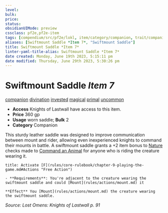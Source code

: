 ```yaml
---
level:
bulk:
price:
status:
obsidianUIMode: preview
cssclass: pf2e,pf2e-item
tags: [compendium/src/pf2e/lokl, item/category/companion, trait/companion, trait/divination, trait/invested, trait/magical, trait/primal, trait/uncommon]
aliases: [Swiftmount Saddle *Item 7*, "Swiftmount Saddle"]
title: Swiftmount Saddle *Item 7*
linter-yaml-title-alias: Swiftmount Saddle *Item 7*
date created: Monday, June 19th 2023, 5:15:11 pm
date modified: Thursday, June 29th 2023, 5:30:26 pm
---
```


# Swiftmount Saddle *Item 7*

[companion](rules/traits/companion.md) [divination](rules/traits/divination.md) [invested](rules/traits/invested.md) [magical](rules/traits/magical.md) [primal](rules/traits/primal.md) [uncommon](rules/traits/uncommon.md)  

- **Access** Knights of Lastwall have access to this item.
- **Price** 360 gp
- **Usage** worn saddle; **Bulk** 2
- **Category** Companion

This sturdy leather saddle was designed to improve communication between mount and rider, allowing even inexperienced knights to command their mounts in battle. A swiftmount saddle grants a +2 item bonus to [Nature](compendium/skills.md#Nature) checks made to [Command an Animal](rules/actions/command-an-animal.md) for anyone who is riding the creature wearing it.

```ad-embed-ability
title: Activate [F](rules/core-rulebook/chapter-9-playing-the-game.md#Actions "Free Action")

- **Requirements**: You're adjacent to the creature wearing the swiftmount saddle and could [Mount](rules/actions/mount.md) it

**Effect** You [Mount](rules/actions/mount.md) the creature wearing the swiftmount saddle.
```

*Source: Lost Omens: Knights of Lastwall p. 91*

